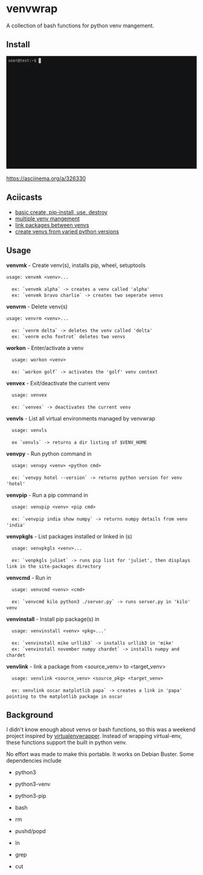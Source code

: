 # venvwrap
A collection of bash functions for python venv mangement. 

## Install
![](https://github.com/hunkeydee/venvwrap/blob/master/install.gif)

https://asciinema.org/a/326330

## Aciicasts
- [basic create, pip-install, use, destroy](https://asciinema.org/a/326317)
- [multiple venv mangement](https://asciinema.org/a/326318)
- [link packages between venvs](https://asciinema.org/a/326319)
- [create venvs from varied python versions](https://asciinema.org/a/326320)

## Usage
**venvmk** - Create venv(s), installs pip, wheel, setuptools
```
usage: venvmk <venv>...

  ex: `venvmk alpha` -> creates a venv called 'alpha'
  ex: `venvmk bravo charlie` -> creates two seperate venvs
```
**venvrm** - Delete venv(s)
```
usage: venvrm <venv>...

  ex: `venrm delta` -> deletes the venv called 'delta'
  ex: `venrm echo foxtrot` deletes two venvs
```
**workon** - Enter/activate a venv
```
  usage: workon <venv>

  ex: `workon golf` -> activates the 'golf' venv context
```
**venvex** - Exit/deactivate the current venv
```
  usage: venvex

  ex: `venvex` -> deactivates the current venv
```
**venvls** - List all virtual environments managed by venvwrap
```
  usage: venvls
  
  ex `venvls` -> returns a dir listing of $VENV_HOME
```
**venvpy** - Run python command in <venv>
```
  usage: venvpy <venv> <python cmd>

  ex: `venvpy hotel --version` -> returns python version for venv 'hotel'
```
**venvpip** - Run a pip command in <venv>
```
  usage: venvpip <venv> <pip cmd>

  ex: `venvpip india show numpy` -> returns numpy details from venv 'india'
```
**venvpkgls** - List packages installed or linked in <venv>(s)
```
  usage: venvpkgls <venv>...

  ex: `venpkgls juliet` -> runs pip list for 'juliet', then displays link in the site-packages directory
```
**venvcmd** - Run <cmd> in <venv>
```
  usage: venvcmd <venv> <cmd>
  
  ex: `venvcmd kilo python3 ./server.py` -> runs server.py in 'kilo' venv
```
**venvinstall** - Install pip package(s) in <venv>
```
  usage: venvinstall <venv> <pkg>...'

  ex: `venvinstall mike urllib3` -> installs urllib3 in 'mike'
  ex: `venvinstall november numpy chardet` -> installs numpy and chardet
```
**venvlink** - link a package from <source_venv> to <target_venv>
```
  usage: venvlink <source_venv> <source_pkg> <target_venv>

  ex: venvlink oscar matplotlib papa` -> creates a link in 'papa' pointing to the matplotlib package in oscar
```

## Background
I didn't know enough about venvs or bash functions, so this was a weekend project inspired by [virtualenvwrapper](https://pypi.org/project/virtualenvwrapper/).  Instead of wrapping virtual-env, these functions support the built in python venv.

No effort was made to make this portable.  It works on Debian Buster.  Some dependencies include

- python3
- python3-venv
- python3-pip

- bash
- rm
- pushd/popd
- ln
- grep
- cut
